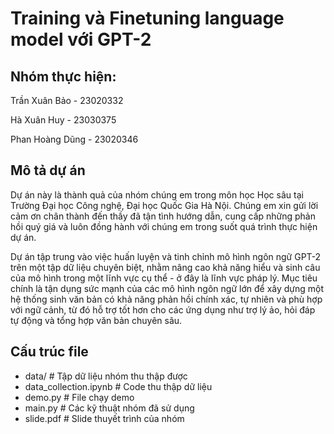 
# Training và Finetuning language model với GPT-2

## Nhóm thực hiện: 
Trần Xuân Bảo - 23020332

Hà Xuân Huy - 23030375

Phan Hoàng Dũng - 23020346

## Mô tả dự án 
Dự án này là thành quả của nhóm chúng em trong môn học Học sâu tại Trường Đại học Công nghệ, Đại học Quốc Gia Hà Nội. Chúng em xin gửi lời cảm ơn chân thành đến thầy đã tận tình hướng dẫn, cung cấp những phản hồi quý giá và luôn đồng hành với chúng em trong suốt quá trình thực hiện dự án.

Dự án tập trung vào việc huấn luyện và tinh chỉnh mô hình ngôn ngữ GPT-2 trên một tập dữ liệu chuyên biệt, nhằm nâng cao khả năng hiểu và sinh câu của mô hình trong một lĩnh vực cụ thể - ở đây là lĩnh vực pháp lý. Mục tiêu chính là tận dụng sức mạnh của các mô hình ngôn ngữ lớn để xây dựng một hệ thống sinh văn bản có khả năng phản hồi chính xác, tự nhiên và phù hợp với ngữ cảnh, từ đó hỗ trợ tốt hơn cho các ứng dụng như trợ lý ảo, hỏi đáp tự động và tổng hợp văn bản chuyên sâu.

## Cấu trúc file 
- data/ # Tập dữ liệu nhóm thu thập được
- data_collection.ipynb # Code thu thập dữ liệu
- demo.py # File chạy demo
- main.py # Các kỹ thuật nhóm đã sử dụng
- slide.pdf # Slide thuyết trình của nhóm
